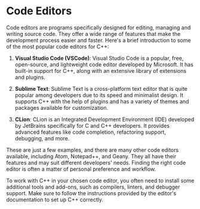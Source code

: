 # Code Editors

Code editors are programs specifically designed for editing, managing and writing source code. They offer a wide range of features that make the development process easier and faster. Here's a brief introduction to some of the most popular code editors for C++:

1. **Visual Studio Code (VSCode)**: Visual Studio Code is a popular, free, open-source, and lightweight code editor developed by Microsoft. It has built-in support for C++, along with an extensive library of extensions and plugins.

2. **Sublime Text**: Sublime Text is a cross-platform text editor that is quite popular among developers due to its speed and minimalist design. It supports C++ with the help of plugins and has a variety of themes and packages available for customization.

3. **CLion**: CLion is an Integrated Development Environment (IDE) developed by JetBrains specifically for C and C++ developers. It provides advanced features like code completion, refactoring support, debugging, and more.

These are just a few examples, and there are many other code editors available, including Atom, Notepad++, and Geany. They all have their features and may suit different developers' needs. Finding the right code editor is often a matter of personal preference and workflow.

To work with C++ in your chosen code editor, you often need to install some additional tools and add-ons, such as compilers, linters, and debugger support. Make sure to follow the instructions provided by the editor's documentation to set up C++ correctly.